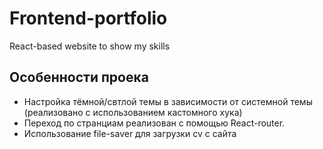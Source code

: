 # Frontend-portfolio
React-based website to show my skills 

## Особенности проека 
- Настройка тёмной/свтлой темы в зависимости от системной темы (реализовано с использованием кастомного хука)
- Переход по странциам реализован с помощью React-router.
- Использование file-saver для загрузки cv с сайта
